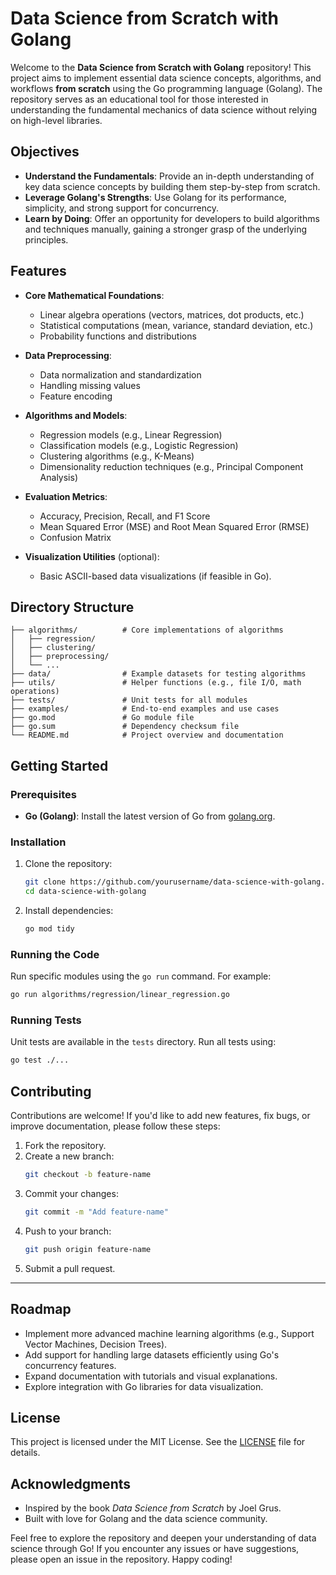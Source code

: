 # Data Science from Scratch with Golang

Welcome to the **Data Science from Scratch with Golang** repository! This project aims to implement essential data science concepts, algorithms, and workflows **from scratch** using the Go programming language (Golang). The repository serves as an educational tool for those interested in understanding the fundamental mechanics of data science without relying on high-level libraries.



## Objectives

- **Understand the Fundamentals**: Provide an in-depth understanding of key data science concepts by building them step-by-step from scratch.
- **Leverage Golang's Strengths**: Use Golang for its performance, simplicity, and strong support for concurrency.
- **Learn by Doing**: Offer an opportunity for developers to build algorithms and techniques manually, gaining a stronger grasp of the underlying principles.



## Features

- **Core Mathematical Foundations**:
  - Linear algebra operations (vectors, matrices, dot products, etc.)
  - Statistical computations (mean, variance, standard deviation, etc.)
  - Probability functions and distributions

- **Data Preprocessing**:
  - Data normalization and standardization
  - Handling missing values
  - Feature encoding

- **Algorithms and Models**:
  - Regression models (e.g., Linear Regression)
  - Classification models (e.g., Logistic Regression)
  - Clustering algorithms (e.g., K-Means)
  - Dimensionality reduction techniques (e.g., Principal Component Analysis)

- **Evaluation Metrics**:
  - Accuracy, Precision, Recall, and F1 Score
  - Mean Squared Error (MSE) and Root Mean Squared Error (RMSE)
  - Confusion Matrix

- **Visualization Utilities** (optional):
  - Basic ASCII-based data visualizations (if feasible in Go).



## Directory Structure

```plaintext
├── algorithms/          # Core implementations of algorithms
│   ├── regression/
│   ├── clustering/
│   ├── preprocessing/
│   └── ...
├── data/                # Example datasets for testing algorithms
├── utils/               # Helper functions (e.g., file I/O, math operations)
├── tests/               # Unit tests for all modules
├── examples/            # End-to-end examples and use cases
├── go.mod               # Go module file
├── go.sum               # Dependency checksum file
└── README.md            # Project overview and documentation
```



## Getting Started

### Prerequisites

- **Go (Golang)**: Install the latest version of Go from [golang.org](https://golang.org/dl/).

### Installation

1. Clone the repository:
   ```bash
   git clone https://github.com/yourusername/data-science-with-golang.git
   cd data-science-with-golang
   ```

2. Install dependencies:
   ```bash
   go mod tidy
   ```

### Running the Code

Run specific modules using the `go run` command. For example:
```bash
go run algorithms/regression/linear_regression.go
```

### Running Tests

Unit tests are available in the `tests` directory. Run all tests using:
```bash
go test ./...
```



## Contributing

Contributions are welcome! If you'd like to add new features, fix bugs, or improve documentation, please follow these steps:

1. Fork the repository.
2. Create a new branch:
   ```bash
   git checkout -b feature-name
   ```
3. Commit your changes:
   ```bash
   git commit -m "Add feature-name"
   ```
4. Push to your branch:
   ```bash
   git push origin feature-name
   ```
5. Submit a pull request.

---

## Roadmap

- Implement more advanced machine learning algorithms (e.g., Support Vector Machines, Decision Trees).
- Add support for handling large datasets efficiently using Go's concurrency features.
- Expand documentation with tutorials and visual explanations.
- Explore integration with Go libraries for data visualization.



## License

This project is licensed under the MIT License. See the [LICENSE](LICENSE) file for details.



## Acknowledgments

- Inspired by the book *Data Science from Scratch* by Joel Grus.
- Built with love for Golang and the data science community.



Feel free to explore the repository and deepen your understanding of data science through Go! If you encounter any issues or have suggestions, please open an issue in the repository. Happy coding!
